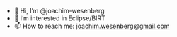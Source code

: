 - 👋 Hi, I’m @joachim-wesenberg
- 👀 I’m interested in Eclipse/BIRT
- 📫 How to reach me: joachim.wesenberg@gmail.com

<!---
joachim-wesenberg/joachim-wesenberg is a ✨ special ✨ repository because its `README.md` (this file) appears on your GitHub profile.
You can click the Preview link to take a look at your changes.
--->
